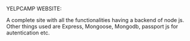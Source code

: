YELPCAMP WEBSITE:

A complete site with all the functionalities having a backend of node js. Other things used are Express, Mongoose, Mongodb, passport js for autentication etc.
